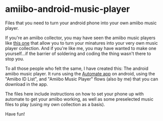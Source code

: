 # amiibo-android-music-player
 Files that you need to turn your android phone into your own amiibo music player.


If you're an amiibo collector, you may have seen the amiibo music players like [this one](https://www.youtube.com/watch?v=iGOuCgbN1nc) that allow you to turn your minatures into your very own music player collection. And if you're like me, you may have wanted to make one yourself...if the barrier of soldering and coding the thing wasn't there to stop you.

To all those people who felt the same, I have created this: The android amiibo music player. It runs using the [Automate app](https://llamalab.com/automate/) on android, using the "Amiibo ID List", and "Amiibo Music Player" flows (also by me) that you can download in the app.

The files here include instructions on how to set your phone up with automate to get your amiibo working, as well as some preselected music files to play (using my own collection as a basis).

Have fun!
